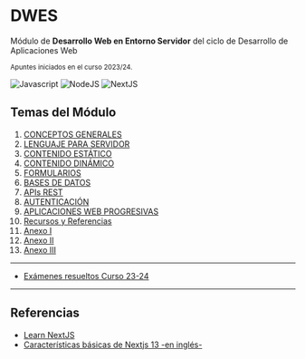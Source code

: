 # DWES
Módulo de **Desarrollo Web en Entorno Servidor** del ciclo de Desarrollo de Aplicaciones Web

<small>Apuntes iniciados en el curso 2023/24.</small>

![Javascript](https://img.shields.io/badge/Javascript-7+-yellow?logo=javascript&style=for-the-badge)
![NodeJS](https://img.shields.io/badge/NodeJS-18+-green?logo=nodedotjs&style=for-the-badge)
![NextJS](https://img.shields.io/badge/NextJS-14+-black?logo=nextdotjs&style=for-the-badge)

## Temas del Módulo

1. [CONCEPTOS GENERALES](01_Tema1/README.md)
2. [LENGUAJE PARA SERVIDOR](02_Tema2/README.md)
3. [CONTENIDO ESTÁTICO](03_Tema3/README.md)
4. [CONTENIDO DINÁMICO](04_Tema4/README.md)
5. [FORMULARIOS](05_Tema5/README.md)
6. [BASES DE DATOS](06_Tema6/README.md)
7. [APIs REST](07_Tema7/README.md)
8. [AUTENTICACIÓN](08_Tema8/README.md)
9. [APLICACIONES WEB PROGRESIVAS](09_Tema9/README.md)
10. [Recursos y Referencias](10_Recursos_Referencias/README.md)
11. [Anexo I](11_Anexo_I/README.md)
12. [Anexo II](12_Anexo_II/README.md)
13. [Anexo III](13_Anexo_III/README.md)

    
---

- [Exámenes resueltos Curso 23-24](examenes)

---

## Referencias

- [Learn NextJS](https://nextjs.org/learn)
- [Características básicas de Nextjs 13 -en inglés-](https://makerkit.dev/blog/tutorials/nextjs13)

